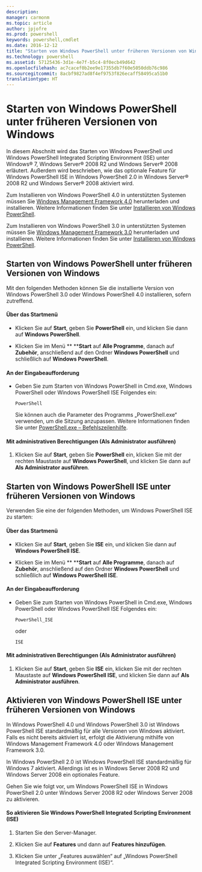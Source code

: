 ```yaml
---
description: 
manager: carmonm
ms.topic: article
author: jpjofre
ms.prod: powershell
keywords: powershell,cmdlet
ms.date: 2016-12-12
title: "Starten von Windows PowerShell unter früheren Versionen von Windows"
ms.technology: powershell
ms.assetid: 57125436-3d1e-4e7f-b5c4-8f0ecb49d642
ms.openlocfilehash: ac7cacef0b2ee9e17355db7f60e5050ddb76c986
ms.sourcegitcommit: 8acbf9827ad8f4ef9753f826ecaff58495ca51b0
translationtype: HT
---
```

# <a name="starting-windows-powershell-on-earlier-versions-of-windows"></a>Starten von Windows PowerShell unter früheren Versionen von Windows
In diesem Abschnitt wird das Starten von Windows PowerShell und Windows PowerShell Integrated Scripting Environment (ISE) unter Windows® 7, Windows Server® 2008 R2 und Windows Server® 2008 erläutert. Außerdem wird beschrieben, wie das optionale Feature für Windows PowerShell ISE in Windows PowerShell 2.0 in Windows Server® 2008 R2 und Windows Server® 2008 aktiviert wird.

Zum Installieren von Windows PowerShell 4.0 in unterstützten Systemen müssen Sie [Windows Management Framework 4.0](http://go.microsoft.com/fwlink/?LinkID=293881) herunterladen und installieren. Weitere Informationen finden Sie unter [Installieren von Windows PowerShell](Installing-Windows-PowerShell.md).

Zum Installieren von Windows PowerShell 3.0 in unterstützten Systemen müssen Sie [Windows Management Framework 3.0](http://go.microsoft.com/fwlink/?LinkID=240290) herunterladen und installieren. Weitere Informationen finden Sie unter [Installieren von Windows PowerShell](Installing-Windows-PowerShell.md).

## <a name="how-to-start-windows-powershell-on-earlier-versions-of-windows"></a>Starten von Windows PowerShell unter früheren Versionen von Windows
Mit den folgenden Methoden können Sie die installierte Version von Windows PowerShell 3.0 oder Windows PowerShell 4.0 installieren, sofern zutreffend.

#### <a name="from-the-start-menu"></a>Über das Startmenü

-   Klicken Sie auf **Start**, geben Sie **PowerShell** ein, und klicken Sie dann auf **Windows PowerShell**.

-   Klicken Sie im Menü ** ****Start** auf **Alle Programme**, danach auf **Zubehör**, anschließend auf den Ordner **Windows PowerShell** und schließlich auf **Windows PowerShell**.

#### <a name="at-the-command-prompt"></a>An der Eingabeaufforderung

-   Geben Sie zum Starten von Windows PowerShell in Cmd.exe, Windows PowerShell oder Windows PowerShell ISE Folgendes ein:

    ```
    PowerShell
    ```

    Sie können auch die Parameter des Programms „PowerShell.exe“ verwenden, um die Sitzung anzupassen. Weitere Informationen finden Sie unter [PowerShell.exe – Befehlszeilenhilfe](../core-powershell/console/PowerShell.exe-Command-Line-Help.md).

#### <a name="with-administrative-privileges-run-as-administrator"></a>Mit administrativen Berechtigungen (Als Administrator ausführen)

1.  Klicken Sie auf **Start**, geben Sie **PowerShell** ein, klicken Sie mit der rechten Maustaste auf **Windows PowerShell**, und klicken Sie dann auf **Als Administrator ausführen**.

## <a name="how-to-start-windows-powershell-ise-on-earlier-releases-of-windows"></a>Starten von Windows PowerShell ISE unter früheren Versionen von Windows
Verwenden Sie eine der folgenden Methoden, um Windows PowerShell ISE zu starten:

#### <a name="from-the-start-menu"></a>Über das Startmenü

-   Klicken Sie auf **Start**, geben Sie **ISE** ein, und klicken Sie dann auf **Windows PowerShell ISE**.

-   Klicken Sie im Menü ** ****Start** auf **Alle Programme**, danach auf **Zubehör**, anschließend auf den Ordner **Windows PowerShell** und schließlich auf **Windows PowerShell ISE**.

#### <a name="at-the-command-prompt"></a>An der Eingabeaufforderung

-   Geben Sie zum Starten von Windows PowerShell in Cmd.exe, Windows PowerShell oder Windows PowerShell ISE Folgendes ein:

    ```
    PowerShell_ISE
    ```

    oder

    ```
    ISE
    ```

#### <a name="with-administrative-privileges-run-as-administrator"></a>Mit administrativen Berechtigungen (Als Administrator ausführen)

1.  Klicken Sie auf **Start**, geben Sie **ISE** ein, klicken Sie mit der rechten Maustaste auf **Windows PowerShell ISE**, und klicken Sie dann auf **Als Administrator ausführen**.

## <a name="how-to-enable-windows-powershell-ise-on-earlier-releases-of-windows"></a>Aktivieren von Windows PowerShell ISE unter früheren Versionen von Windows
In Windows PowerShell 4.0 und Windows PowerShell 3.0 ist Windows PowerShell ISE standardmäßig für alle Versionen von Windows aktiviert. Falls es nicht bereits aktiviert ist, erfolgt die Aktivierung mithilfe von Windows Management Framework 4.0 oder Windows Management Framework 3.0.

In Windows PowerShell 2.0 ist Windows PowerShell ISE standardmäßig für Windows 7 aktiviert. Allerdings ist es in Windows Server 2008 R2 und Windows Server 2008 ein optionales Feature.

Gehen Sie wie folgt vor, um Windows PowerShell ISE in Windows PowerShell 2.0 unter Windows Server 2008 R2 oder Windows Server 2008 zu aktivieren.

#### <a name="to-enable-windows-powershell-integrated-scripting-environment-ise"></a>So aktivieren Sie Windows PowerShell Integrated Scripting Environment (ISE)

1.  Starten Sie den Server-Manager.

2.  Klicken Sie auf **Features** und dann auf **Features hinzufügen**.

3.  Klicken Sie unter „Features auswählen“ auf „Windows PowerShell Integrated Scripting Environment (ISE)“.

